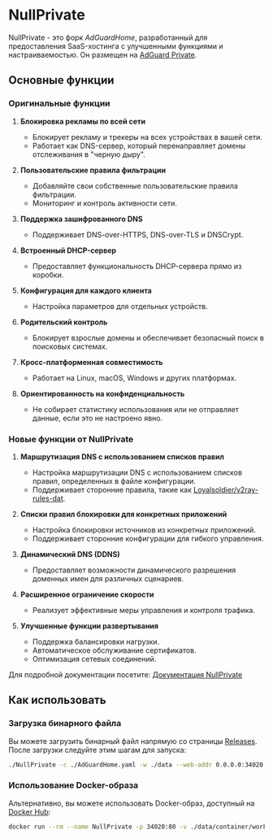 # NullPrivate

NullPrivate - это форк _AdGuardHome_, разработанный для предоставления SaaS-хостинга с улучшенными функциями и настраиваемостью. Он размещен на [AdGuard Private](https://nullprivate.com).

## Основные функции

### Оригинальные функции

1. **Блокировка рекламы по всей сети**

   - Блокирует рекламу и трекеры на всех устройствах в вашей сети.
   - Работает как DNS-сервер, который перенаправляет домены отслеживания в "черную дыру".

2. **Пользовательские правила фильтрации**

   - Добавляйте свои собственные пользовательские правила фильтрации.
   - Мониторинг и контроль активности сети.

3. **Поддержка зашифрованного DNS**

   - Поддерживает DNS-over-HTTPS, DNS-over-TLS и DNSCrypt.

4. **Встроенный DHCP-сервер**

   - Предоставляет функциональность DHCP-сервера прямо из коробки.

5. **Конфигурация для каждого клиента**

   - Настройка параметров для отдельных устройств.

6. **Родительский контроль**

   - Блокирует взрослые домены и обеспечивает безопасный поиск в поисковых системах.

7. **Кросс-платформенная совместимость**

   - Работает на Linux, macOS, Windows и других платформах.

8. **Ориентированность на конфиденциальность**
   - Не собирает статистику использования или не отправляет данные, если это не настроено явно.

### Новые функции от NullPrivate

1. **Маршрутизация DNS с использованием списков правил**

   - Настройка маршрутизации DNS с использованием списков правил, определенных в файле конфигурации.
   - Поддерживает сторонние правила, такие как [Loyalsoldier/v2ray-rules-dat](https://github.com/Loyalsoldier/v2ray-rules-dat).

2. **Списки правил блокировки для конкретных приложений**

   - Настройка блокировки источников из конкретных приложений.
   - Поддерживает сторонние конфигурации для гибкого управления.

3. **Динамический DNS (DDNS)**

   - Предоставляет возможности динамического разрешения доменных имен для различных сценариев.

4. **Расширенное ограничение скорости**

   - Реализует эффективные меры управления и контроля трафика.

5. **Улучшенные функции развертывания**
   - Поддержка балансировки нагрузки.
   - Автоматическое обслуживание сертификатов.
   - Оптимизация сетевых соединений.

Для подробной документации посетите: [Документация NullPrivate](https://nullprivate.com/docs/)

## Как использовать

### Загрузка бинарного файла

Вы можете загрузить бинарный файл напрямую со страницы [Releases](https://github.com/NullPrivate/NullPrivate/releases). После загрузки следуйте этим шагам для запуска:

```bash
./NullPrivate -c ./AdGuardHome.yaml -w ./data --web-addr 0.0.0.0:34020 --local-frontend --no-check-update --verbose
```

### Использование Docker-образа

Альтернативно, вы можете использовать Docker-образ, доступный на [Docker Hub](https://hub.docker.com/repository/docker/nullprivate/nullprivate):

```bash
docker run --rm --name NullPrivate -p 34020:80 -v ./data/container/work:/opt/adguardhome/work -v ./data/container/conf:/opt/adguardhome/conf nullprivate/nullprivate:latest
```